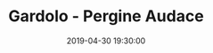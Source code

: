 ---
title: Gardolo - Pergine Audace
date: 2019-04-30 19:30:00
squadra-a: Pergine Audace
punteggio-a: 
squadra-b: Bc Gardolo
punteggio-b: 
partite/squadra: serie-d-18-19
luogo: Centro Sportivo Trento Nord
categoria: serie d
---